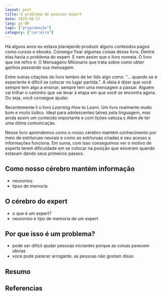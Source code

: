 ```yaml
---
layout: post
title: O problema de pessoas expert
date: 2023-06-27
lang: pt-BR
tags: ["programação"]
category: ["carreira"]
---
```


Há alguns anos eu estava planejando produzir alguns conteúdos pagos como cursos e ebooks. Consegui fixar algumas coisas
desse livro. Dentre elas havia o problema do expert. E nem assim que o livro nomeia. O livro que me refiro é:
O Mensageiro Milionario que trata sobre como obter ganhos _passando_ sua mensagem.

Entre outras citações do livro lembro de ter lido algo como: "... quando se é experiente é difícil se colocar no lugar partida.". A ideia é dizer que você sempre tem algo a ensinar, sempre tem uma mensagem a passar.
Alguém vai trilhar o caminho que vai levar à etapa em que você se encontra agora. Ou seja, você consegue ajudar.

Recentemente li o livro _Learning How to Learn_. Um livro realmente muito bom e muito lúdico. Ideal para adolescentes
talvez pela linguagem, mas ainda assim um conteúdo importante e com lições valioza.s Além de ter uma ótima comunicação.

Nesse livro aprendemos como o nosso cérebro mantém conhecimento por meio de estrturuas neurais e como as estrturuas
criadas e seu acesso a informações funciona. Em suma, com isso conseguimos ver o motivo de experts terem dificuldade em
se colocar na posição que esiveram quando estavam dando seus primeiros passos.

## Como nosso cérebro mantém informação
- neuronios
- tipos de memoria

## O cérebro do expert
- o que é um expert?
- neuroniso e tipo de memoria de um expert

## Por que isso é um problema?
- pode ser difícil ajudar pessoas iniciantes porque as coisas parecem obvias
- voce pode parecer arrogante. as pessoas não gostam disso

## Resumo

## Referencias
